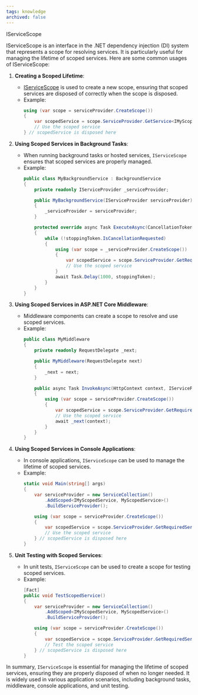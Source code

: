 ```yaml
---
tags: knowledge
archived: false
---
```

IServiceScope

IServiceScope is an interface in the .NET dependency injection (DI) system that represents a scope for resolving services. It is particularly useful for managing the lifetime of scoped services. Here are some common usages of IServiceScope:

1. **Creating a Scoped Lifetime**:
   - [IServiceScope](file:///d%3A/PG/ConsoleDI/ConsoleDI/Program.cs#27%2C9-27%2C9) is used to create a new scope, ensuring that scoped services are disposed of correctly when the scope is disposed.
   - Example:
     ```csharp
     using (var scope = serviceProvider.CreateScope())
     {
         var scopedService = scope.ServiceProvider.GetService<IMyScopedService>();
         // Use the scoped service
     } // scopedService is disposed here
     ```

2. **Using Scoped Services in Background Tasks**:
   - When running background tasks or hosted services, `IServiceScope` ensures that scoped services are properly managed.
   - Example:
     ```csharp
     public class MyBackgroundService : BackgroundService
     {
         private readonly IServiceProvider _serviceProvider;

         public MyBackgroundService(IServiceProvider serviceProvider)
         {
             _serviceProvider = serviceProvider;
         }

         protected override async Task ExecuteAsync(CancellationToken stoppingToken)
         {
             while (!stoppingToken.IsCancellationRequested)
             {
                 using (var scope = _serviceProvider.CreateScope())
                 {
                     var scopedService = scope.ServiceProvider.GetRequiredService<IMyScopedService>();
                     // Use the scoped service
                 }
                 await Task.Delay(1000, stoppingToken);
             }
         }
     }
     ```

3. **Using Scoped Services in ASP.NET Core Middleware**:
   - Middleware components can create a scope to resolve and use scoped services.
   - Example:
     ```csharp
     public class MyMiddleware
     {
         private readonly RequestDelegate _next;

         public MyMiddleware(RequestDelegate next)
         {
             _next = next;
         }

         public async Task InvokeAsync(HttpContext context, IServiceProvider serviceProvider)
         {
             using (var scope = serviceProvider.CreateScope())
             {
                 var scopedService = scope.ServiceProvider.GetRequiredService<IMyScopedService>();
                 // Use the scoped service
                 await _next(context);
             }
         }
     }
     ```

4. **Using Scoped Services in Console Applications**:
   - In console applications, `IServiceScope` can be used to manage the lifetime of scoped services.
   - Example:
     ```csharp
     static void Main(string[] args)
     {
         var serviceProvider = new ServiceCollection()
             .AddScoped<IMyScopedService, MyScopedService>()
             .BuildServiceProvider();

         using (var scope = serviceProvider.CreateScope())
         {
             var scopedService = scope.ServiceProvider.GetRequiredService<IMyScopedService>();
             // Use the scoped service
         } // scopedService is disposed here
     }
     ```

5. **Unit Testing with Scoped Services**:
   - In unit tests, `IServiceScope` can be used to create a scope for testing scoped services.
   - Example:
     ```csharp
     [Fact]
     public void TestScopedService()
     {
         var serviceProvider = new ServiceCollection()
             .AddScoped<IMyScopedService, MyScopedService>()
             .BuildServiceProvider();

         using (var scope = serviceProvider.CreateScope())
         {
             var scopedService = scope.ServiceProvider.GetRequiredService<IMyScopedService>();
             // Test the scoped service
         } // scopedService is disposed here
     }
     ```

In summary, `IServiceScope` is essential for managing the lifetime of scoped services, ensuring they are properly disposed of when no longer needed. It is widely used in various application scenarios, including background tasks, middleware, console applications, and unit testing.